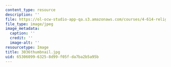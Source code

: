 ```yaml
---
content_type: resource
description: ''
file: https://ol-ocw-studio-app-qa.s3.amazonaws.com/courses/4-614-religious-architecture-and-islamic-cultures-fall-2002/6530609963258d99f05fda7ba2b5a95b_3036thumbnail.jpg
file_type: image/jpeg
image_metadata:
  caption: ''
  credit: ''
  image-alt: ''
resourcetype: Image
title: 3036thumbnail.jpg
uid: 65306099-6325-8d99-f05f-da7ba2b5a95b
---
```

